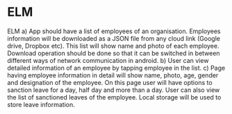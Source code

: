 # ELM
ELM
a) App should have a list of employees of an organisation. Employees
information will be downloaded as a JSON file from any cloud link
(Google drive, Dropbox etc). This list will show name and photo of each
employee. Download operation should be done so that it can be
switched in between different ways of network communication in
android.
b) User can view detailed information of an employee by tapping employee
in the list.
c) Page having employee information in detail will show name, photo, age,
gender and designation of the employee. On this page user will have
options to sanction leave for a day, half day and more than a day. User
can also view the list of sanctioned leaves of the employee. Local
storage will be used to store leave information.
